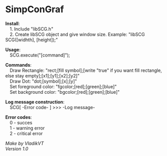 SimpConGraf
===========

__Install__:<br />
	&emsp;1. Include "libSCG.h"<br />
	&emsp;2. Create libSCG object and give window size. Example: "libSCG SCG([widhth], [height]);"<br />

__Usage__:<br />
	&emsp;SCG.execute("[command]");<br />

__Commands__:<br />
	&emsp;Draw Rectangle: "rect;[fill symbol];[write "true" if you want fill rectangle, else stay empty];[x1];[y1];[x2];[y2]"<br />
	&emsp;Draw Dot: "dot;[symbol];[x];[y]"<br />
	&emsp;Set foreground color: "fgcolor;[red];[green];[blue]"<br />
	&emsp;Set background color: "bgcolor;[red];[green];[blue]"<br />

__Log message construction__:<br />
	&emsp;SCG[ -Error code- ] >>> -Log message-<br />

__Error codes__:<br />
	&emsp;0 - succes<br />
	&emsp;1 - warning error<br />
	&emsp;2 - critical error<br />

_Make by VladikVT_<br />
_Version 1.0_<br />
